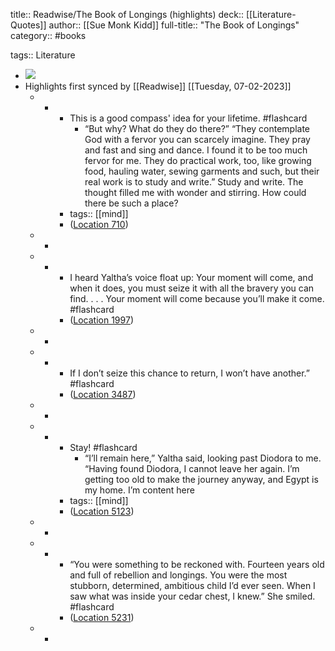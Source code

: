 title:: Readwise/The Book of Longings (highlights)
deck:: [[Literature-Quotes]]
author:: [[Sue Monk Kidd]]
full-title:: "The Book of Longings"
category:: #books

tags:: Literature

- ![](https://m.media-amazon.com/images/I/91UOcYn3bKL._SY160.jpg)
- Highlights first synced by [[Readwise]] [[Tuesday, 07-02-2023]]
	- -
		- This is a good compass' idea for your lifetime. #flashcard
			- “But why? What do they do there?” “They contemplate God with a fervor you can scarcely imagine. They pray and fast and sing and dance. I found it to be too much fervor for me. They do practical work, too, like growing food, hauling water, sewing garments and such, but their real work is to study and write.” Study and write. The thought filled me with wonder and stirring. How could there be such a place?
		- tags:: [[mind]]
		- ([Location 710](https://readwise.io/to_kindle?action=open&asin=B07Z4LLBQ4&location=710))
	- -
	- -
		- I heard Yaltha’s voice float up: Your moment will come, and when it does, you must seize it with all the bravery you can find. . . . Your moment will come because you’ll make it come. #flashcard
		- ([Location 1997](https://readwise.io/to_kindle?action=open&asin=B07Z4LLBQ4&location=1997))
	- -
	- -
		- If I don’t seize this chance to return, I won’t have another.” #flashcard
		- ([Location 3487](https://readwise.io/to_kindle?action=open&asin=B07Z4LLBQ4&location=3487))
	- -
	- -
		- Stay! #flashcard
			- “I’ll remain here,” Yaltha said, looking past Diodora to me. “Having found Diodora, I cannot leave her again. I’m getting too old to make the journey anyway, and Egypt is my home. I’m content here
		- tags:: [[mind]]
		- ([Location 5123](https://readwise.io/to_kindle?action=open&asin=B07Z4LLBQ4&location=5123))
	- -
	- -
		- “You were something to be reckoned with. Fourteen years old and full of rebellion and longings. You were the most stubborn, determined, ambitious child I’d ever seen. When I saw what was inside your cedar chest, I knew.” She smiled. #flashcard
		- ([Location 5231](https://readwise.io/to_kindle?action=open&asin=B07Z4LLBQ4&location=5231))
	- -